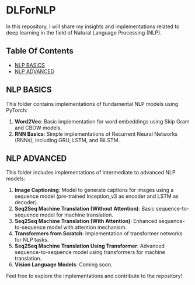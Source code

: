 # DLForNLP

In this repository, I will share my insights and implementations related to deep learning in the field of Natural Language Processing (NLP).

## Table Of Contents
- [NLP BASICS](#nlp-basics)
- [NLP ADVANCED](#nlp-advanced)

## NLP BASICS
This folder contains implementations of fundamental NLP models using PyTorch:
1. **Word2Vec**: Basic implementation for word embeddings using Skip Gram and CBOW models.
2. **RNN Basics**: Simple implementations of Recurrent Neural Networks (RNNs), including GRU, LSTM, and BiLSTM.

## NLP ADVANCED
This folder includes implementations of intermediate to advanced NLP models:
1. **Image Captioning**: Model to generate captions for images using a sequence model (pre-trained Inception_v3 as encoder and LSTM as decoder).
2. **Seq2Seq Machine Translation (Without Attention)**: Basic sequence-to-sequence model for machine translation.
3. **Seq2Seq Machine Translation (With Attention)**: Enhanced sequence-to-sequence model with attention mechanism.
4. **Transformers from Scratch**: Implementation of transformer networks for NLP tasks.
5. **Seq2Seq Machine Translation Using Transformer**: Advanced sequence-to-sequence model using transformers for machine translation.
6. **Vision Language Models**: Coming soon.

Feel free to explore the implementations and contribute to the repository!

